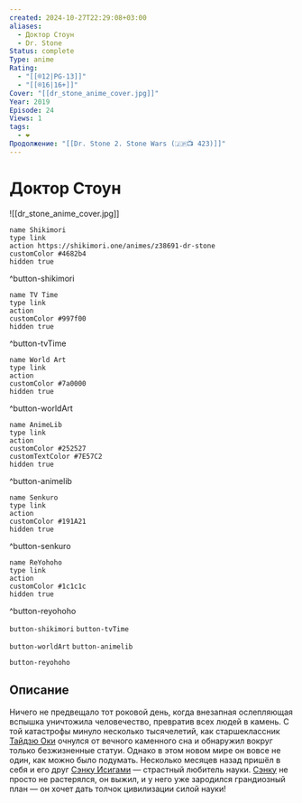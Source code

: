 ```yaml
---
created: 2024-10-27T22:29:08+03:00
aliases:
  - Доктор Стоун
  - Dr. Stone
Status: complete
Type: anime
Rating:
  - "[[®️12|PG-13]]"
  - "[[®️16|16+]]"
Cover: "[[dr_stone_anime_cover.jpg]]"
Year: 2019
Episode: 24
Views: 1
tags:
  - ❤
Продолжение: "[[Dr. Stone 2. Stone Wars (🇯🇵📺 423)]]"
---
```


# Доктор Стоун

![[dr_stone_anime_cover.jpg]]

```button
name Shikimori
type link
action https://shikimori.one/animes/z38691-dr-stone
customColor #4682b4
hidden true
```
^button-shikimori

```button
name TV Time
type link
action 
customColor #997f00
hidden true
```
^button-tvTime

```button
name World Art
type link
action 
customColor #7a0000
hidden true
```
^button-worldArt

```button
name AnimeLib
type link
action 
customColor #252527
customTextColor #7E57C2
hidden true
```
^button-animelib

```button
name Senkuro
type link
action 
customColor #191A21
hidden true
```
^button-senkuro

```button
name ReYohoho
type link
action 
customColor #1c1c1c
hidden true
```
^button-reyohoho



`button-shikimori` `button-tvTime`

`button-worldArt` `button-animelib`

`button-reyohoho`

## Описание

Ничего не предвещало тот роковой день, когда внезапная ослепляющая вспышка уничтожила человечество, превратив всех людей в камень. С той катастрофы минуло несколько тысячелетий, как старшеклассник [Тайдзю Оки](https://shikimori.one/characters/148992-taiju-ooki) очнулся от вечного каменного сна и обнаружил вокруг только безжизненные статуи. Однако в этом новом мире он вовсе не один, как можно было подумать. Несколько месяцев назад пришёл в себя и его друг [Сэнку Исигами](https://shikimori.one/characters/148984-senkuu-ishigami) — страстный любитель науки. [Сэнку](https://shikimori.one/characters/148984-senkuu-ishigami) не просто не растерялся, он выжил, и у него уже зародился грандиозный план — он хочет дать толчок цивилизации силой науки!

